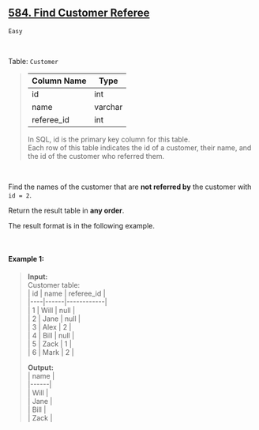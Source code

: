 ## [584. Find Customer Referee](https://leetcode.com/problems/find-customer-referee)

<code>Easy</code>

<br>

Table: <code>Customer</code>
> | Column Name | Type    |  
> |-------------|---------|  
> | id          | int     |  
> | name        | varchar |  
> | referee_id  | int     |  
>   
> In SQL, id is the primary key column for this table.  
> Each row of this table indicates the id of a customer, their name, and the id of the customer who referred them.  
 
<br>

Find the names of the customer that are __not referred by__ the customer with <code>id = 2</code>.

Return the result table in __any order__.

The result format is in the following example.

<br> 

#### Example 1:

> __Input:__   
> Customer table:  
> | id | name | referee_id |  
> |----|------|------------|  
> | 1  | Will | null       |  
> | 2  | Jane | null       |  
> | 3  | Alex | 2          |  
> | 4  | Bill | null       |  
> | 5  | Zack | 1          |  
> | 6  | Mark | 2          |  
>   
> __Output:__   
> | name |  
> |------|  
> | Will |  
> | Jane |  
> | Bill |  
> | Zack |  
